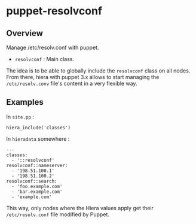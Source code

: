 # puppet-resolvconf

## Overview

Manage /etc/resolv.conf with puppet.

* `resolvconf` : Main class.

The idea is to be able to globally include the `resolvconf` class on all nodes.
From there, hiera with puppet 3.x allows to start managing the
`/etc/resolv.conv` file's content in a very flexible way.

## Examples

In `site.pp` :

    hiera_include('classes')

In `hieradata` somewhere :

    ---
    classes:
      - '::resolvconf'
    resolvconf::nameserver:
      - '198.51.100.1'
      - '198.51.100.2'
    resolvconf::search:
      - 'foo.example.com'
      - 'bar.example.com'
      - 'example.com'

This way, only nodes where the Hiera values apply get their `/etc/resolv.conf`
file modified by Puppet.

